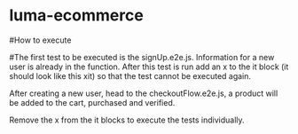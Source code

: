 # luma-ecommerce

#How to execute



#The first test to be executed is the signUp.e2e.js. Information for a new user is already in the function. After this test is run add an x to the it block (it should look like this xit) so that the test cannot be executed again. 

After creating a new user, head to the checkoutFlow.e2e.js, a product will be added to the cart, purchased and verified. 

Remove the x from the it blocks to execute the tests individually. 
